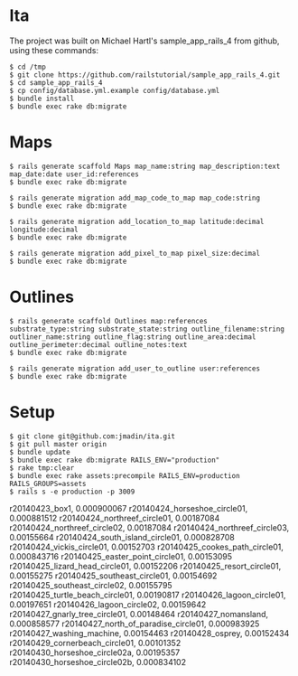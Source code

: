 # Ita

The project was built on Michael Hartl's sample_app_rails_4 from github, using these commands:

    $ cd /tmp
    $ git clone https://github.com/railstutorial/sample_app_rails_4.git
    $ cd sample_app_rails_4
    $ cp config/database.yml.example config/database.yml
    $ bundle install
    $ bundle exec rake db:migrate

# Maps

    $ rails generate scaffold Maps map_name:string map_description:text map_date:date user_id:references 
    $ bundle exec rake db:migrate

    $ rails generate migration add_map_code_to_map map_code:string
    $ bundle exec rake db:migrate

    $ rails generate migration add_location_to_map latitude:decimal longitude:decimal
    $ bundle exec rake db:migrate

    $ rails generate migration add_pixel_to_map pixel_size:decimal
    $ bundle exec rake db:migrate

# Outlines

    $ rails generate scaffold Outlines map:references substrate_type:string substrate_state:string outline_filename:string outliner_name:string outline_flag:string outline_area:decimal outline_perimeter:decimal outline_notes:text
    $ bundle exec rake db:migrate

    $ rails generate migration add_user_to_outline user:references
    $ bundle exec rake db:migrate


# Setup

    $ git clone git@github.com:jmadin/ita.git
    $ git pull master origin
    $ bundle update
    $ bundle exec rake db:migrate RAILS_ENV="production"
    $ rake tmp:clear
    $ bundle exec rake assets:precompile RAILS_ENV=production RAILS_GROUPS=assets
    $ rails s -e production -p 3009





r20140423_box1, 0.000900067
r20140424_horseshoe_circle01, 0.000881512
r20140424_northreef_circle01, 0.00187084
r20140424_northreef_circle02, 0.00187084
r20140424_northreef_circle03, 0.00155664
r20140424_south_island_circle01, 0.000828708
r20140424_vickis_circle01, 0.00152703
r20140425_cookes_path_circle01, 0.000843716
r20140425_easter_point_circle01, 0.00153095
r20140425_lizard_head_circle01, 0.00152206
r20140425_resort_circle01, 0.00155275
r20140425_southeast_circle01, 0.00154692
r20140425_southeast_circle02, 0.00155795
r20140425_turtle_beach_circle01, 0.00190817
r20140426_lagoon_circle01, 0.00197651
r20140426_lagoon_circle02, 0.00159642
r20140427_gnarly_tree_circle01, 0.00148464
r20140427_nomansland, 0.000858577
r20140427_north_of_paradise_circle01, 0.000983925
r20140427_washing_machine, 0.00154463
r20140428_osprey, 0.00152434
r20140429_cornerbeach_circle01, 0.00101352
r20140430_horseshoe_circle02a, 0.00195357
r20140430_horseshoe_circle02b, 0.000834102